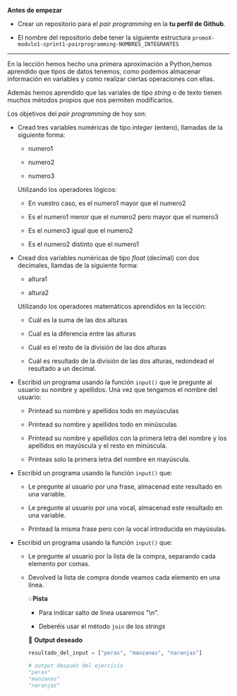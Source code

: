 **Antes de empezar**

- Crear un repositorio para el *pair programming* en la **tu perfil de Github**. 

- El nombre del repositorio debe tener la siguiente estructura `promoX-modulo1-sprint1-pairprogramming-NOMBRES_INTEGRANTES`

------------------

En la lección hemos hecho una primera aproximación a Python,hemos aprendido que tipos de datos tenemos, como podemos almacenar información en variables y como realizar ciertas operaciones con ellas. 


Además hemos aprendido que las variales de tipo *string* o de texto tienen muchos métodos propios que nos permiten modificarlos. 

Los objetivos del *pair programming* de hoy son: 


- Cread tres variables numéricas de tipo *integer* (entero), llamadas de la siguiente forma: 

    - numero1

    - numero2
 
    - numero3
    
    Utilizando los operadores lógicos:

    - En vuestro caso, es el numero1 mayor que el numero2

    - Es el numero1 menor que el numero2 pero mayor que el numero3

    - Es el numero3 igual que el numero2

    - Es el numero2 distinto que el numero1

- Cread dos variables numéricas de tipo *float* (decimal) con dos decimales, llamdas de la siguiente forma: 


    - altura1

    - altura2

    Utilizando los operadores matemáticos aprendidos en la lección: 

    - Cuál es la suma de las dos alturas

    - Cuál es la diferencia entre las alturas

    - Cuál es el resto de la división de las dos alturas

    - Cuál es resultado de la división de las dos alturas, redondead el resultado a un decimal. 


- Escribid un programa usando la función `input()` que le pregunte al usuario su nombre y apellidos. Una vez que tengamos el nombre del usuario: 

    - Printead su nombre y apellidos todo en mayúsculas

    - Printead su nombre y apellidos todo en minúsculas

    - Printead su nombre y apellidos con la primera letra del nombre y los apellidos en mayúscula y el resto en minúscula.

    - Printeas solo la primera letra del nombre en mayúscula. 

- Escribid un programa usando la función `input()` que:

    - Le pregunte al usuario por una frase, almacenad este resultado en una variable. 

    - Le pregunte al usuario por una vocal, almacenad este resultado en una variable.

    - Printead la misma frase pero con la vocal introducida en mayúsulas. 

- Escribid un programa usando la función `input()` que: 

    - Le pregunte al usuario por la lista de la compra, separando cada elemento por comas. 

    - Devolved la lista de compra donde veamos cada elemento en una línea. 

        💡**Pista** 
    
        - Para indicar salto de línea usaremos "\n". 

        - Deberéis usar el método `join` de los *strings* 

        📌 **Output deseado**

        ```python
        resultado_del_input = ["peras", "manzanas", "naranjas"]

        # output después del ejercicio
        "peras"
        "manzanas"
        "naranjas"
        ```

